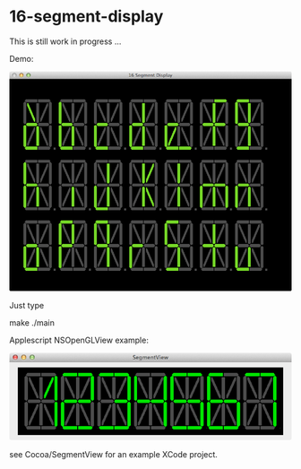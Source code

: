 16-segment-display
==================

This is still work in progress ... 

Demo: 

![](https://github.com/thomas-villagers/16-segment-display/blob/master/img/test.png)

Just type

  make
  ./main


Applescript NSOpenGLView example: 

![](https://github.com/thomas-villagers/16-segment-display/blob/master/img/macexample.png)

see Cocoa/SegmentView for an example XCode project.   

